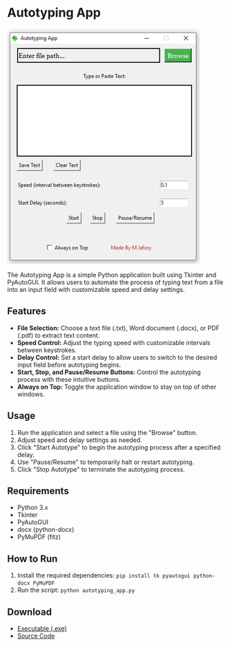 # Autotyping App
![Demo](demo.PNG)

The Autotyping App is a simple Python application built using Tkinter and PyAutoGUI. It allows users to automate the process of typing text from a file into an input field with customizable speed and delay settings.

## Features

- **File Selection:** Choose a text file (.txt), Word document (.docx), or PDF (.pdf) to extract text content.
- **Speed Control:** Adjust the typing speed with customizable intervals between keystrokes.
- **Delay Control:** Set a start delay to allow users to switch to the desired input field before autotyping begins.
- **Start, Stop, and Pause/Resume Buttons:** Control the autotyping process with these intuitive buttons.
- **Always on Top:** Toggle the application window to stay on top of other windows.

## Usage

1. Run the application and select a file using the "Browse" button.
2. Adjust speed and delay settings as needed.
3. Click "Start Autotype" to begin the autotyping process after a specified delay.
4. Use "Pause/Resume" to temporarily halt or restart autotyping.
5. Click "Stop Autotype" to terminate the autotyping process.

## Requirements

- Python 3.x
- Tkinter
- PyAutoGUI
- docx (python-docx)
- PyMuPDF (fitz)

## How to Run

1. Install the required dependencies: `pip install tk pyautogui python-docx PyMuPDF`
2. Run the script: `python autotyping_app.py`


## Download
- [Executable (.exe)](link_to_autotyping_app.exe)
- [Source Code](link_to_repository)